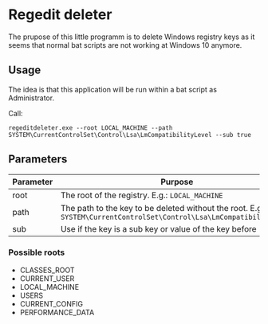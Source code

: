 # Regedit deleter

The prupose of this little programm is to delete Windows registry keys as it seems 
that normal bat scripts are not working at Windows 10 anymore.

## Usage

The idea is that this application will be run within a bat script as Administrator.

Call:
```
regeditdeleter.exe --root LOCAL_MACHINE --path SYSTEM\CurrentControlSet\Control\Lsa\LmCompatibilityLevel --sub true
```

## Parameters

| Parameter  | Purpose                                         |
| ---------- | ------------------------------------------------|
| root       | The root of the registry. E.g.: `LOCAL_MACHINE` |
| path       | The path to the key to be deleted without the root. E.g.: `SYSTEM\CurrentControlSet\Control\Lsa\LmCompatibilityLevel` |
| sub        | Use if the key is a sub key or value of the key before |


### Possible roots

* CLASSES_ROOT
* CURRENT_USER
* LOCAL_MACHINE
* USERS
* CURRENT_CONFIG
* PERFORMANCE_DATA

